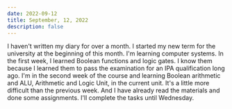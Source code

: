 ```yaml
---
date: 2022-09-12
title: September, 12, 2022
description: false
---
```


I haven't written my diary for over a month. I started my new term for the university at the beginning of this month. I'm learning computer systems. In the first week, I learned Boolean functions and logic gates. I know them because I learned them to pass the examination for an IPA qualification long ago. I'm in the second week of the course and learning Boolean arithmetic and ALU, Arithmetic and Logic Unit, in the current unit. It's a little more difficult than the previous week. And I have already read the materials and done some assignments. I'll complete the tasks until Wednesday.